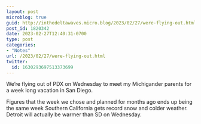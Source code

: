 ```yaml
---
layout: post
microblog: true
guid: http://inthedeltawaves.micro.blog/2023/02/27/were-flying-out.html
post_id: 1820342
date: 2023-02-27T12:40:31-0700
type: post
categories:
- "Notes"
url: /2023/02/27/were-flying-out.html
twitter:
  id: 1630293697513373699
---
```

<p>We’re flying out of PDX on Wednesday to meet my Michigander parents for a week long vacation in San Diego. </p><p>Figures that the week we chose and planned for months ago ends up being the same week Southern California gets record snow and colder weather. Detroit will actually be warmer than SD on Wednesday.</p>
